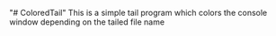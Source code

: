"# ColoredTail" 
This is a simple tail program which colors the console window depending on the tailed file name
